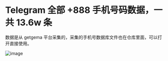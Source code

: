 # Telegram 全部 +888 手机号码数据，一共 13.6w 条

数据是从 getgema 平台采集的，采集的手机号数据库文件也在仓库里面，可以打开直接使用。

![image](https://github.com/user-attachments/assets/d2ef6a83-9c99-45ec-862d-b65aac0b4f31)
